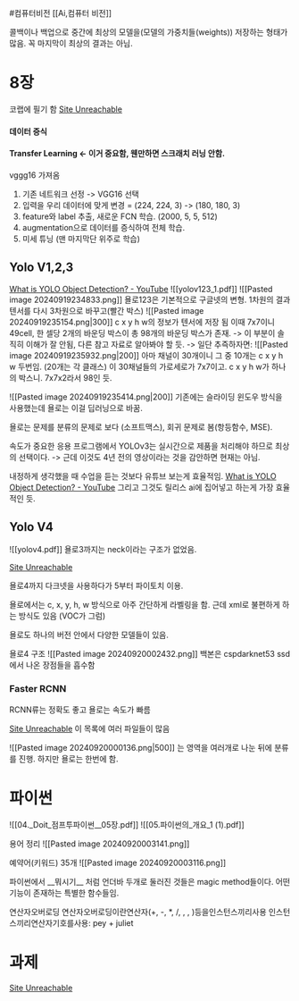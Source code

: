#컴퓨터비전 
[[Ai,컴퓨터 비전]]

콜백이나 백업으로 중간에 최상의 모델을(모델의 가중치들(weights)) 저장하는 형태가 많음. 꼭 마지막이 최상의 결과는 아님.
# 8장

코랩에 필기 함
[Site Unreachable](https://colab.research.google.com/drive/10i_2Gmi8YVNWOjnmd0l2ixtqMWTIaPuH#scrollTo=Eq-_7ez4p5s4)
#### 데이터 증식
#### Transfer Learning <- 이거 중요함, 웬만하면 스크래치 러닝 안함.
vggg16 가져옴

1. 기존 네트워크 선정 -> VGG16 선택
2. 입력을 우리 데이터에 맞게 변경 = (224, 224, 3) -> (180, 180, 3)
3. feature와 label 추출, 새로운 FCN 학습. (2000, 5, 5, 512)
4. augmentation으로 데이터를 증식하여 전체 학습.
5. 미세 튜닝 (맨 마지막단 위주로 학습)

## Yolo V1,2,3
[What is YOLO Object Detection? - YouTube](https://www.youtube.com/watch?v=YmMZkCstui0)
![[yolov123_1.pdf]]
![[Pasted image 20240919234833.png]]
욜로123은 기본적으로 구글넷의 변형.
1차원의 결과 텐서를 다시 3차원으로 바꾸고(빨간 박스)
 ![[Pasted image 20240919235154.png|300]]
 c x y h w의 정보가 텐서에 저장 됨
 이때 7x7이니 49cell, 한 셀당 2개의 바운딩 박스이 총 98개의 바운딩 박스가 존재.
-> 이 부분이 솔직히 이해가 잘 안됨, 다른 참고 자료로 알아봐야 할 듯.
-> 일단 추즉하자면:
![[Pasted image 20240919235932.png|200]]
	아마 채널이 30개이니
	그 중 10개는  c x y h w 두번임. (20개는 각 클래스)
	이 30채널들의 가로세로가 7x7이고. c x y h w가 하나의 박스니.
	7x7x2라서 98인 듯.

![[Pasted image 20240919235414.png|200]]
기존에는 슬라이딩 윈도우 방식을 사용했는데 욜로는 이걸 딥러닝으로 바꿈. 

욜로는 문제를 분류의 문제로 보다 (소프트맥스), 회귀 문제로 봄(항등함수, MSE).


속도가 중요한 응용 프로그램에서 YOLOv3는 실시간으로 제품을 처리해야 하므로 최상의 선택이다.
-> 근데 이것도 4년 전의 영상이라는 것을 감안하면 현재는 아님.

내정하게 생각했을 때 수업을 듣는 것보다 유튜브 보는게 효율적임.
[What is YOLO Object Detection? - YouTube](https://www.youtube.com/watch?v=YmMZkCstui0&ab_channel=AugmentedAI)
그리고 그것도 릴리스 ai에 집어넣고 하는게 가장 효율적인 듯.

## Yolo V4
![[yolov4.pdf]]
욜로3까지는 neck이라는 구조가 없었음.

[Site Unreachable](https://colab.research.google.com/drive/1pz2uegdrlPxyx_jApFzfege6guz0XtvY#scrollTo=8LgD-jXhmcC6)

욜로4까지 다크넷을 사용하다가 5부터 파이토치 이용.

욜로에서는 c, x, y, h, w 방식으로 아주 간단하게 라벨링을 함.
근데 xml로 불편하게 하는 방식도 있음 (VOC가 그럼)

욜로도 하나의 버전 안에서 다양한 모델들이 있음.

욜로4 구조
![[Pasted image 20240920002432.png]]
백본은 cspdarknet53
ssd에서 나온 장점들을 흡수함



### Faster RCNN
RCNN류는 정확도 좋고
욜로는 속도가 빠름

[Site Unreachable](https://colab.research.google.com/drive/1mPdzl8glaZAfSEdwUK_qnnrQijzxxg3w)
이 목록에 여러 파일들이 많음

![[Pasted image 20240920000136.png|500]]
는 영역을 여러개로 나눈 뒤에 분류를 진행.
하지만 욜로는 한번에 함.

# 파이썬
![[04._Doit_점프투파이썬__05장.pdf]]
![[05.파이썬의_개요_1 (1).pdf]]

용어 정리
![[Pasted image 20240920003141.png]]

예약어(키워드) 35개
![[Pasted image 20240920003116.png]]

파이썬에서 \_\_뭐시기\_\_ 처럼 언더바 두개로 둘러진 것들은 magic method들이다.
어떤 기능이 존재하는 특별한 함수들임.

연산자오버로딩 연산자오버로딩이란연산자(+, -, \*, /, , , )등을인스턴스끼리사용 인스턴스끼리연산자기호를사용: pey + juliet

# 과제
[Site Unreachable](https://colab.research.google.com/drive/1J2p2iF0Z50_fXXmpuDauc0X-0geMMmtA#scrollTo=73AU91H1ah_j)
